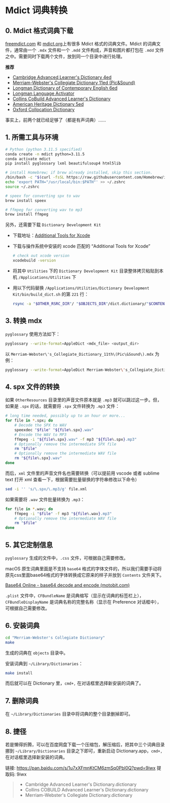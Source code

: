# Mdict 词典转换

## 0. Mdict 格式词典下载

[freemdict.com](https://downloads.freemdict.com/) 和 [mdict.org](https://mdx.mdict.org/)上有很多 Mdict 格式的词典文件。Mdict 的词典文件，通常由一个 `.mdx` 文件和一个 `.mdd` 文件构成，声音和图片都打包在 `.mdd` 文件之中。需要同时下载两个文件，放到同一个目录中进行处理。

**推荐**

* [Cambridge Advanced Learner's Dictionary 4ed](https://downloads.freemdict.com/Recommend/Collections/_Cambridge/CALD%204th/)
* [Merriam-Webster's Collegiate Dictionary 11ed (Pic&Sound)](https://downloads.freemdict.com/Recommend/Collections/Merriam-Webster/Merriam-Webster/Merriam-Webster/)
* [Longman Dictionary of Contemporary English 6ed](https://downloads.freemdict.com/Recommend/Collections/_Longman/STFU%20LongmanBundle-%E7%BB%AE%E5%8F%A5%E6%85%A8%E9%90%97-By%20Amazon%2020160928/Longman%20Dictionary%20Of%20Contemporary%20English%206th%20EnEn)
* [Longman Language Activator](https://downloads.freemdict.com/Recommend/longman-activator.zip)
* [Collins CoBuild Advanced Learner's Dictionary](https://downloads.freemdict.com/Recommend/CollinsCOBUILDAdvancedLearner%E2%80%99sDictionaryOnline2017.zip)
* [American Heritage Dictionary 5ed](https://downloads.freemdict.com/Recommend/AHD5.zip)
* [Oxford Collocation Dictionary](https://mdx.mdict.org/%E5%85%AD%E5%A4%A7%E7%9F%A5%E5%90%8D%E8%AF%8D%E5%85%B8/%E7%89%9B%E6%B4%A5_Oxford/Oxford%20Collocations%20Dictionary_%2015-10-15/)

事实上，前两个就已经足够了（都是有声词典）……

## 1. 所需工具与环境

```bash
# Python (python 3.11.5 specified)
conda create -n mdict python=3.11.5
conda activate mdict
pip install pyglossary lxml beautifulsoup4 html5lib

# install Homebrew; if brew already installed, skip this section.
/bin/bash -c "$(curl -fsSL https://raw.githubusercontent.com/Homebrew/install/HEAD/install.sh)"
echo 'export PATH="/usr/local/bin:$PATH"' >> ~/.zshrc
source ~/.zshrc

# speex for converting spx to wav
brew install speex

# ffmpeg for converting wav to mp3
brew install ffmpeg
```

另外，还需要下载 `Dictionary Development Kit`

* 下载地址：[Additional Tools for Xcode](http://developer.apple.com/downloads)

* 下载与操作系统中安装的 xcode 匹配的 “Additional Tools for Xcode”
  ```bash
  # check out xcode version
  xcodebuild -version
  ```

* 将其中 `Utilities` 下的 `Dictionary Development Kit` 目录整体拷贝粘贴到本机 `/Applications/Utilities` 下

* 用以下代码替换 `/Applications/Utilities/Dictionary Development Kit/bin/build_dict.sh` 的第 `221` 行：

  ```bash
  rsync -a "$OTHER_RSRC_DIR"/ "$OBJECTS_DIR"/dict.dictionary/"$CONTENTS_DATA_PATH" || error "Error."
  ```

## 3. 转换 mdx

`pyglossary` 使用方法如下：

```bash
pyglossary --write-format=AppleDict <mdx_file> <output_dir>
```

以 `Merriam-Webster\'s_Collegiate_Dictionary_11th\(Pic\&Sound\).mdx` 为例：

```bash
pyglossary --write-format=AppleDict Merriam-Webster\'s_Collegiate_Dictionary_11th\(Pic\&Sound\).mdx "Merriam-Webster's Collegiate Dictionary"
```

## 4. spx 文件的转换

如果 `OtherResources` 目录里的声音文件原本就是 `.mp3` 就可以跳过这一步。但，如果是 `.spx` 的话，就需要将 `.spx` 文件转换为 `.mp3` 文件：

```bash
# long time needed, possibly up to an hour or more...
for file in *.spx; do
    # Decode the SPX to WAV
    speexdec "$file" "${file%.spx}.wav"
    # Encode the WAV to MP3
    ffmpeg -i "${file%.spx}.wav" -f mp3 "${file%.spx}.mp3"
    # Optionally remove the intermediate SPX file    
    rm "$file"
    # Optionally remove the intermediate WAV file
    rm "${file%.spx}.wav"    
done
```

而后，`xml` 文件里的声音文件名也需要转换（可以提前用 vscode 或者 sublime text 打开 xml 查看一下，根据需要批量替换的字符串修改以下命令）

```bash
sed -i '' 's/\.spx/\.mp3/g' file.xml
```

如果需要将 `.wav` 文件批量转换为 `.mp3`：

```bash
for file in *.wav; do
    ffmpeg -i "$file" -f mp3 "${file%.wav}.mp3"
    # Optionally remove the intermediate WAV file    
    rm "$file"
done
```

## 5. 其它定制信息

`pyglossary` 生成的文件中，`.css` 文件，可根据自己需要修改。

macOS 原生词典里面是不支持 `base64` 格式的字体文件的，所以我们需要手动将原先css里面base64格式的字体转换成它原来的样子并放到 `Contents` 文件夹下。

[Base64 Online - base64 decode and encode (motobit.com)](https://www.motobit.com/util/base64-decoder-encoder.asp)

`.plist` 文件中，`CFBundleName` 是词典缩写（显示在词典的标签栏上），`CFBundleDisplayName` 是词典名称的完整名称（显示在 Preference 对话框中），可根据自己需要修改。

## 6. 安装词典

```bash
cd "Merriam-Webster's Collegiate Dictionary"
make
```

生成的词典在 `objects` 目录中。

安装词典到 `~/Library/Dictionaries`：

```bash
make install
```

而后就可以在 Dictionary 里，`cmd+,` 在对话框里选择新安装的词典了。

## 7. 删除词典

在 `~/Library/Dictionaries` 目录中将词典的整个目录删掉即可。

## 8. 捷径

若是懒得折腾，可以在百度网盘下载一个压缩包，解压缩后，把其中三个词典目录挪到 `~/Library/Dictionaries` 目录之下即可，重新启动 Dictionary.app，`cmd+,` 在对话框里选择新安装的词典。

链接: https://pan.baidu.com/s/1u7xXFmnKtCM6zmSq0Pbl0Q?pwd=9iwx 提取码: 9iwx 

> * Cambridge Advanced Learner's Dictionary.dictionary
> * Collins COBUILD Advanced Learner's Dictionary.dictionary
> * Merriam-Webster's Collegiate Dictionary.dictionary
